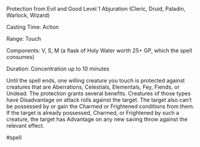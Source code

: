 Protection from Evil and Good
Level 1 Abjuration (Cleric, Druid, Paladin, Warlock, Wizard)

Casting Time: Action

Range: Touch

Components: V, S, M (a flask of Holy Water worth 25+ GP, which the spell consumes)

Duration: Concentration up to 10 minutes

Until the spell ends, one willing creature you touch is protected against creatures that are Aberrations, Celestials, Elementals, Fey, Fiends, or Undead. The protection grants several benefits. Creatures of those types have Disadvantage on attack rolls against the target. The target also can’t be possessed by or gain the Charmed or Frightened conditions from them. If the target is already possessed, Charmed, or Frightened by such a creature, the target has Advantage on any new saving throw against the relevant effect.

#spell
